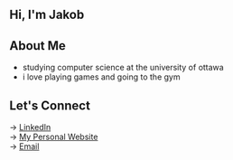 ## Hi, I'm Jakob

## About Me
- studying computer science at the university of ottawa
- i love playing games and going to the gym

## Let's Connect

→ [LinkedIn](www.linkedin.com/in/jakobdubeau)           
→ [My Personal Website](jakobdubeau.com)         
→ [Email](mailto:jakobdubeau@gmail.com)
